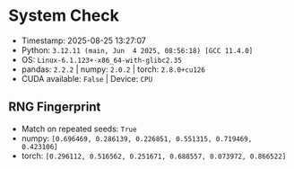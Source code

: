 # System Check

- Timestamp: 2025-08-25 13:27:07
- Python: `3.12.11 (main, Jun  4 2025, 08:56:18) [GCC 11.4.0]`
- OS: `Linux-6.1.123+-x86_64-with-glibc2.35`
- pandas: `2.2.2` | numpy: `2.0.2` | torch: `2.8.0+cu126`
- CUDA available: `False` | Device: `CPU`

## RNG Fingerprint
- Match on repeated seeds: `True`
- numpy: `[0.696469, 0.286139, 0.226851, 0.551315, 0.719469, 0.423106]`
- torch: `[0.296112, 0.516562, 0.251671, 0.688557, 0.073972, 0.866522]`